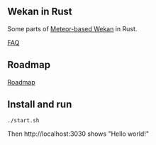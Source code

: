 ## Wekan in Rust

Some parts of [Meteor-based Wekan](https://github.com/wekan/wekan) in Rust.

[FAQ](https://github.com/wekan/wekan.rs/wiki/FAQ)

## Roadmap

[Roadmap](https://github.com/wekan/wekan.rs/wiki/Roadmap)

## Install and run

```
./start.sh
```
Then http://localhost:3030 shows "Hello world!"
